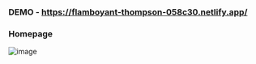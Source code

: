### DEMO - https://flamboyant-thompson-058c30.netlify.app/

### Homepage
![image](https://user-images.githubusercontent.com/91053244/169636932-3fdeacd4-e48d-4d4b-aaee-d26b317c4609.png)
